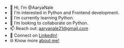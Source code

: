 - 👋 Hi, I’m @AaryaNale
- 👀 I'm interested in Python and Frontend development.  
- 🌱 I’m currently learning Python.
- 💞️ I’m looking to collaborate on Python.
- 📫 Reach out: aaryanale21@gmail.com
- 🤝 Connect on [LinkedIn!](https://www.linkedin.com/in/aarya-nale/)
- 🌐 Know more [about me!](https://aaryanale.carrd.co/)

<!---
AaryaNale/AaryaNale is a ✨ special ✨ repository because its `README.md` (this file) appears on your GitHub profile.
You can click the Preview link to take a look at your changes.
--->
